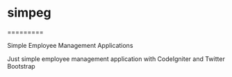 # simpeg
=========

Simple Employee Management Applications

Just simple employee management application with CodeIgniter and Twitter Bootstrap
